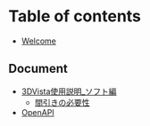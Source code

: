# Table of contents

* [Welcome](README.md)

## Document

* [3DVista使用説明\_ソフト編](document/3dvistasofuto/README.md)
  * [間引きの必要性](document/3dvistasofuto/kino.md)
* [OpenAPI](document/openapi.md)
